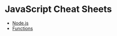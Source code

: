 # JavaScript Cheat Sheets

* [Node.js](/javascript/node-js.md)
* [Functions](/javascript/functions.md)
